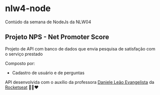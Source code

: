 # nlw4-node
 Contúdo da semana de NodeJs da NLW04

 ## Projeto NPS - Net Promoter Score
 Projeto de API com banco de dados que envia pesquisa de satisfação com o serviço prestado

 Composto por:

 - Cadastro de usuário e de perguntas

API desenvolvida com o auxílio da professora [Daniele Leão Evangelista](https://github.com/danileao) da [Rocketseat](https://github.com/Rocketseat) 👩‍🏫❤️
